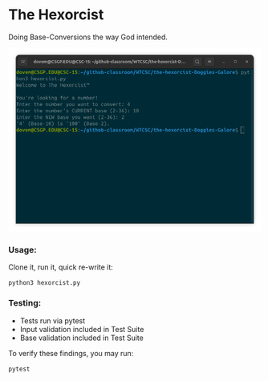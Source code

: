 # The Hexorcist

Doing Base-Conversions the way God intended.

![A GNOME UI containing a window showing the Hexorcist Program](image.png)

### Usage:
Clone it, run it, quick re-write it:
```
python3 hexorcist.py
```

### Testing:
- Tests run via pytest
- Input validation included in Test Suite
- Base validation included in Test Suite

To verify these findings, you may run:

```
pytest
```

